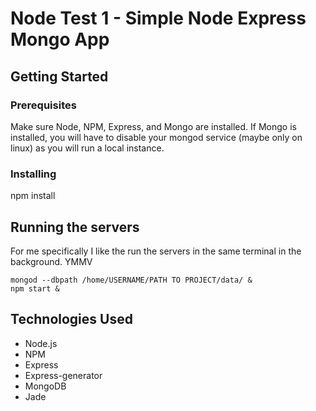 # Node Test 1 - Simple Node Express Mongo App

## Getting Started

### Prerequisites

Make sure Node, NPM, Express, and Mongo are installed.  If Mongo is installed, you will have to disable your mongod service (maybe only on linux) as you will run a local instance.

### Installing

npm install

## Running the servers

For me specifically I like the run the servers in the same terminal in the background. YMMV

```
mongod --dbpath /home/USERNAME/PATH TO PROJECT/data/ &
npm start &
```

## Technologies Used

* Node.js
* NPM
* Express
* Express-generator
* MongoDB
* Jade
